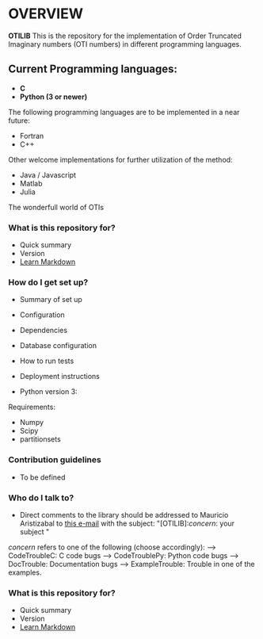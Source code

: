 # OVERVIEW #

**OTILIB** This is the repository for the implementation of Order Truncated Imaginary numbers (OTI numbers) in different programming languages.

## Current Programming languages: 
* **C**
* **Python (3 or newer)**

The following programming languages are to be implemented in a near future:

* Fortran
* C++

Other welcome implementations for further utilization of the method:

* Java / Javascript
* Matlab
* Julia

The wonderfull world of OTIs

### What is this repository for? 

* Quick summary
* Version
* [Learn Markdown](https://bitbucket.org/tutorials/markdowndemo)

### How do I get set up? 

* Summary of set up
* Configuration
* Dependencies
* Database configuration
* How to run tests
* Deployment instructions


* Python version 3:

Requirements:
- Numpy
- Scipy
- partitionsets

### Contribution guidelines ###

* To be defined


### Who do I talk to? ###

* Direct comments to the library should be addressed to Mauricio Aristizabal to [this e-mail](mailto:mauriaristi@gmail.com) with the subject: "[OTILIB]:*concern*: your subject "

*concern* refers to one of the following (choose accordingly):
--> CodeTroubleC:     C code bugs
--> CodeTroublePy:   Python code bugs
--> DocTrouble:         Documentation bugs
--> ExampleTrouble:  Trouble in one of the examples.



### What is this repository for? 

* Quick summary
* Version
* [Learn Markdown](https://bitbucket.org/tutorials/markdowndemo)
